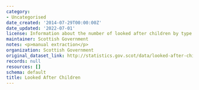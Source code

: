 ```yaml
---
category:
- Uncategorised
date_created: '2014-07-29T00:00:00Z'
date_updated: '2022-07-01'
license: Information about the number of looked after children by type of care setting.
maintainer: Scottish Government
notes: <p>manual extraction</p>
organization: Scottish Government
original_dataset_link: http://statistics.gov.scot/data/looked-after-children
records: null
resources: []
schema: default
title: Looked After Children
---
```

